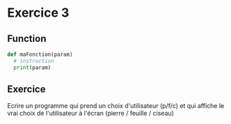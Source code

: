 # Exercice 3

## Function

```python
def maFonction(param)
  # instruction
  print(param)
```

## Exercice

Ecrire un programme qui prend un choix d'utilisateur (p/f/c) et qui affiche le vrai choix de l'utilisateur à l'écran (pierre / feuille / ciseau)
